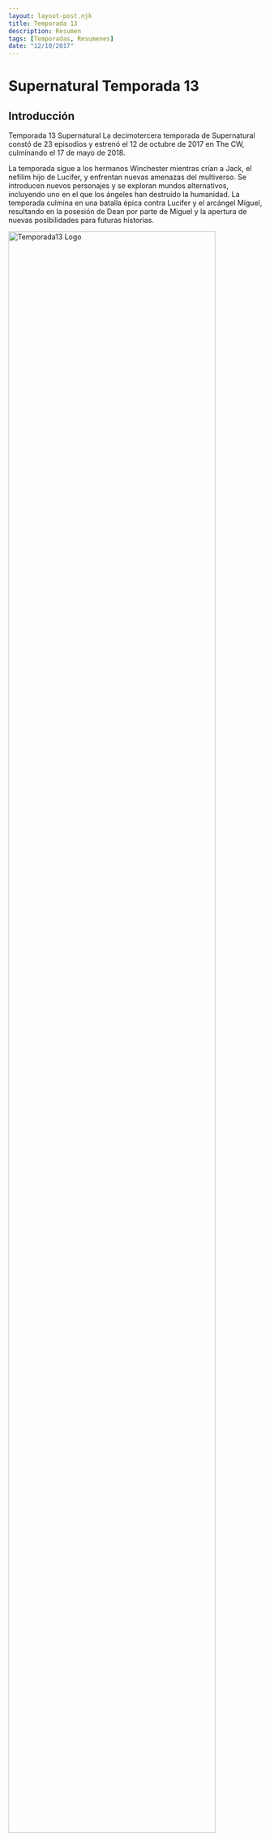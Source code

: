 ```yaml
---
layout: layout-post.njk
title: Temporada 13
description: Resumen
tags: [Temporadas, Resumenes]
date: "12/10/2017"
---
```

# Supernatural Temporada 13

## Introducción

</article>

<section class="row"> <article class="col-12 col-md-4"> Temporada 13 Supernatural La decimotercera temporada de Supernatural constó de 23 episodios y estrenó el 12 de octubre de 2017 en The CW, culminando el 17 de mayo de 2018.

La temporada sigue a los hermanos Winchester mientras crían a Jack, el nefilim hijo de Lucifer, y enfrentan nuevas amenazas del multiverso. Se introducen nuevos personajes y se exploran mundos alternativos, incluyendo uno en el que los ángeles han destruido la humanidad. La temporada culmina en una batalla épica contra Lucifer y el arcángel Miguel, resultando en la posesión de Dean por parte de Miguel y la apertura de nuevas posibilidades para futuras historias. </article>
<article class="col-12 col-md-4"> <img src="/code/img/S13Logo.jpg" alt="Temporada13 Logo " width="90%" height="auto" class="img-fluid"> </article>

<article class="col-12 col-md-4">  <table class="table table-dark">
            <thead>
              <tr>
                <th scope="col" class="text-center">Capitulos</th>
              </tr>
            </thead>
            <tbody class="table-group-divider">
              <tr>
                <td>23 Capitulos</td> 
              </tr>
              <tr>
                <td>Duración por capitulo</td>
                <td>
                <li>35-45 minutos</li>
                </td>
              </tr>
              </tr>
            </tbody>
          </table>  
          </article>
